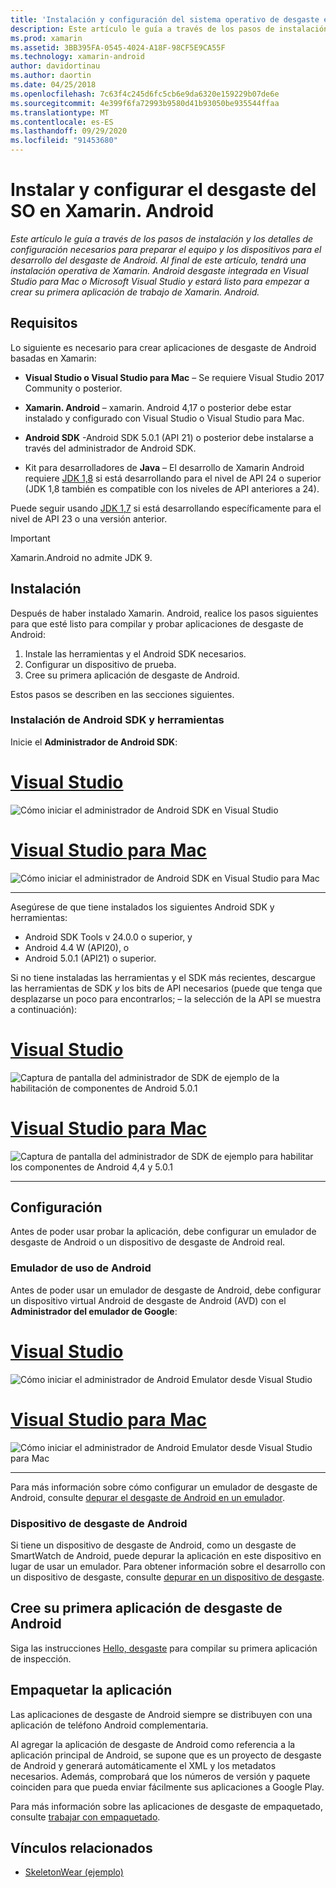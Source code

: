 ```yaml
---
title: 'Instalación y configuración del sistema operativo de desgaste en Xamarin. Android '
description: Este artículo le guía a través de los pasos de instalación y los detalles de configuración necesarios para preparar el equipo y los dispositivos para el desarrollo del desgaste de Android. Al final de este artículo, tendrá una instalación operativa de Xamarin. Android desgaste integrada en Visual Studio para Mac o Microsoft Visual Studio y estará listo para empezar a crear su primera aplicación de trabajo de Xamarin. Android.
ms.prod: xamarin
ms.assetid: 3BB395FA-0545-4024-A18F-98CF5E9CA55F
ms.technology: xamarin-android
author: davidortinau
ms.author: daortin
ms.date: 04/25/2018
ms.openlocfilehash: 7c63f4c245d6fc5cb6e9da6320e159229b07de6e
ms.sourcegitcommit: 4e399f6fa72993b9580d41b93050be935544ffaa
ms.translationtype: MT
ms.contentlocale: es-ES
ms.lasthandoff: 09/29/2020
ms.locfileid: "91453680"
---
```

# <a name="install-and-setup-wear-os-on-xamarinandroid"></a>Instalar y configurar el desgaste del SO en Xamarin. Android

_Este artículo le guía a través de los pasos de instalación y los detalles de configuración necesarios para preparar el equipo y los dispositivos para el desarrollo del desgaste de Android. Al final de este artículo, tendrá una instalación operativa de Xamarin. Android desgaste integrada en Visual Studio para Mac o Microsoft Visual Studio y estará listo para empezar a crear su primera aplicación de trabajo de Xamarin. Android._

## <a name="requirements"></a>Requisitos

Lo siguiente es necesario para crear aplicaciones de desgaste de Android basadas en Xamarin:

- **Visual Studio o Visual Studio para Mac** &ndash; Se requiere Visual Studio 2017 Community o posterior.

- **Xamarin. Android** &ndash; xamarin. Android 4,17 o posterior debe estar instalado y configurado con Visual Studio o Visual Studio para Mac.

- **Android SDK** -Android SDK 5.0.1 (API 21) o posterior debe instalarse a través del administrador de Android SDK.

- Kit para desarrolladores de **Java** &ndash; El desarrollo de Xamarin Android requiere [JDK 1,8](https://www.oracle.com/technetwork/java/javase/downloads/jdk8-downloads-2133151.html) si está desarrollando para el nivel de API 24 o superior (JDK 1,8 también es compatible con los niveles de API anteriores a 24).

Puede seguir usando [JDK 1,7](https://www.oracle.com/technetwork/java/javase/downloads/jdk7-downloads-1880260.html) si está desarrollando específicamente para el nivel de API 23 o una versión anterior.

> [!IMPORTANT]
> Xamarin.Android no admite JDK 9.

## <a name="installation"></a>Instalación

Después de haber instalado Xamarin. Android, realice los pasos siguientes para que esté listo para compilar y probar aplicaciones de desgaste de Android:

1. Instale las herramientas y el Android SDK necesarios.
2. Configurar un dispositivo de prueba.
3. Cree su primera aplicación de desgaste de Android.

Estos pasos se describen en las secciones siguientes.

### <a name="install-android-sdk-and-tools"></a>Instalación de Android SDK y herramientas

Inicie el **Administrador de Android SDK**:

# <a name="visual-studio"></a>[Visual Studio](#tab/windows)

![Cómo iniciar el administrador de Android SDK en Visual Studio](installation-images/vs/sdk-menu.png)

# <a name="visual-studio-for-mac"></a>[Visual Studio para Mac](#tab/macos)

![Cómo iniciar el administrador de Android SDK en Visual Studio para Mac](installation-images/xs/sdk-menu.png)

-----

Asegúrese de que tiene instalados los siguientes Android SDK y herramientas:

- Android SDK Tools v 24.0.0 o superior, y
- Android 4.4 W (API20), o
- Android 5.0.1 (API21) o superior.

Si no tiene instaladas las herramientas y el SDK más recientes, descargue las herramientas de SDK *y* los bits de API necesarios (puede que tenga que desplazarse un poco para encontrarlos; &ndash; la selección de la API se muestra a continuación):

# <a name="visual-studio"></a>[Visual Studio](#tab/windows)

![Captura de pantalla del administrador de SDK de ejemplo de la habilitación de componentes de Android 5.0.1](installation-images/vs/sdk-select.png)

# <a name="visual-studio-for-mac"></a>[Visual Studio para Mac](#tab/macos)

![Captura de pantalla del administrador de SDK de ejemplo para habilitar los componentes de Android 4,4 y 5.0.1](installation-images/xs/sdk-select.png)

-----

## <a name="configuration"></a>Configuración

Antes de poder usar probar la aplicación, debe configurar un emulador de desgaste de Android o un dispositivo de desgaste de Android real.

### <a name="android-wear-emulator"></a>Emulador de uso de Android

Antes de poder usar un emulador de desgaste de Android, debe configurar un dispositivo virtual Android de desgaste de Android (AVD) con el **Administrador del emulador de Google**:

# <a name="visual-studio"></a>[Visual Studio](#tab/windows)

![Cómo iniciar el administrador de Android Emulator desde Visual Studio](installation-images/vs/emulator-menu.png)

# <a name="visual-studio-for-mac"></a>[Visual Studio para Mac](#tab/macos)

![Cómo iniciar el administrador de Android Emulator desde Visual Studio para Mac](installation-images/xs/emulator-menu.png)

-----

Para más información sobre cómo configurar un emulador de desgaste de Android, consulte [depurar el desgaste de Android en un emulador](~/android/wear/deploy-test/debug-on-emulator.md).

### <a name="android-wear-device"></a>Dispositivo de desgaste de Android

Si tiene un dispositivo de desgaste de Android, como un desgaste de SmartWatch de Android, puede depurar la aplicación en este dispositivo en lugar de usar un emulador. Para obtener información sobre el desarrollo con un dispositivo de desgaste, consulte [depurar en un dispositivo de desgaste](~/android/wear/deploy-test/debug-on-device.md).

## <a name="create-your-first-android-wear-app"></a>Cree su primera aplicación de desgaste de Android

Siga las instrucciones [Hello, desgaste](~/android/wear/get-started/hello-wear.md) para compilar su primera aplicación de inspección.

## <a name="packaging-your-app"></a>Empaquetar la aplicación

Las aplicaciones de desgaste de Android siempre se distribuyen con una aplicación de teléfono Android complementaria.

Al agregar la aplicación de desgaste de Android como referencia a la aplicación principal de Android, se supone que es un proyecto de desgaste de Android y generará automáticamente el XML y los metadatos necesarios. Además, comprobará que los números de versión y paquete coinciden para que pueda enviar fácilmente sus aplicaciones a Google Play.

Para más información sobre las aplicaciones de desgaste de empaquetado, consulte [trabajar con empaquetado](~/android/wear/deploy-test/packaging.md).

## <a name="related-links"></a>Vínculos relacionados

- [SkeletonWear (ejemplo)](/samples/xamarin/monodroid-samples/wear-skeletonwear)